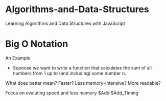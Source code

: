 # Algorithms-and-Data-Structures
Learning Algorithms and Data Structures with JavaScript

# Big O Notation

An Example
- Supoose we want to write a function that calculates the sum of all numbers from 1 up to (and including) some number n.

What does better mean?
Faster?
Less memory-intensive?
More readable?

Focus on evaluting speed and less memory
$Add
$Add_Timing
